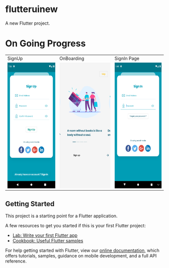 # flutteruinew

A new Flutter project.

# On Going Progress
<table>
    <tr>
        <td>SignUp</td>
        <td>OnBoarding</td>
        <td>SignIn Page</td>
    </tr>
    <tr>
        <td><img src="https://github.com/herry88/flutter_ecommerce_ui/blob/master/signup.png" data-canonical-src="https://github.com/herry88/flutter_ecommerce_ui/blob/master/signup.png" width="200" height="400" /></td>
        <td><img src="https://github.com/herry88/flutter_ecommerce_ui/blob/master/onBoardingPage.png" data-canonical-src="https://github.com/herry88/flutter_ecommerce_ui/blob/master/onBoardingPage.png" width="200" height="400" /></td>
         <td><img src="https://github.com/herry88/flutter_ecommerce_ui/blob/master/signin.png " data-canonical-src="https://github.com/herry88/flutter_ecommerce_ui/blob/master/signin.png " width="200" height="400" /></td>
    </tr>
</table>

## Getting Started

This project is a starting point for a Flutter application.

A few resources to get you started if this is your first Flutter project:

- [Lab: Write your first Flutter app](https://flutter.dev/docs/get-started/codelab)
- [Cookbook: Useful Flutter samples](https://flutter.dev/docs/cookbook)

For help getting started with Flutter, view our
[online documentation](https://flutter.dev/docs), which offers tutorials,
samples, guidance on mobile development, and a full API reference.
